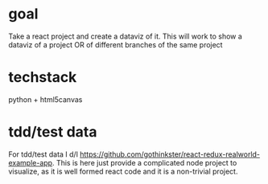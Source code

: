 
# goal
Take a react project and create a dataviz of it. This will work to show a dataviz of a project OR of different branches of the same project 



# techstack
python + html5canvas

# tdd/test data 
For tdd/test data I d/l https://github.com/gothinkster/react-redux-realworld-example-app. This is here just provide a complicated node project to visualize, as it is well formed react code and it is a non-trivial project. 



